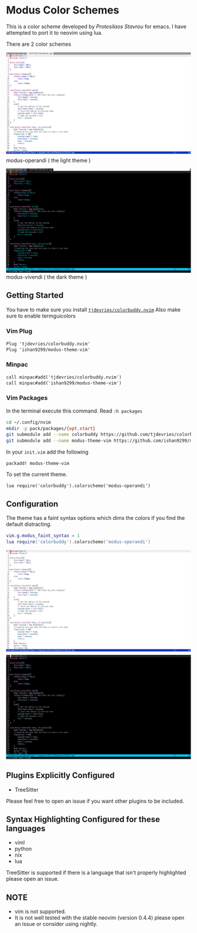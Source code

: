 Modus Color Schemes
=====================

This is a color scheme developed by *Protesilaos Stavrou* for emacs. I have attempted to port it to neovim using lua.

There are 2 color schemes

![modus-operandi](./screenshots/modus-operandi.png)
modus-operandi ( the light theme )

![modus-vivendi](./screenshots/modus-vivendi.png)
modus-vivendi ( the dark theme )

Getting Started
---------------

You have to make sure you install [`tjdevries/colorbuddy.nvim`](https://github.com/tjdevries/colorbuddy.vim)
Also make sure to enable termguicolors

### Vim Plug

```
Plug 'tjdevries/colorbuddy.nvim'
Plug 'ishan9299/modus-theme-vim'
```

### Minpac

```viml
call minpac#add('tjdevries/colorbuddy.nvim')
call minpac#add('ishan9299/modus-theme-vim')
```

### Vim Packages

In the terminal execute this command. Read `:h packages`
```sh
cd ~/.config/nvim
mkdir -p pack/packages/{opt,start}
git submodule add --name colorbuddy https://github.com/tjdevries/colorbuddy.nvim pack/packages/opt/colorbuddy.nvim
git submodule add --name modus-theme-vim https://github.com/ishan9299/modus-theme-vim pack/packages/opt/modus-theme-vim
```
In your `init.vim` add the following
```
packadd! modus-theme-vim
```

To set the current theme.
```viml
lua require('colorbuddy').colorscheme('modus-operandi')
```

Configuration
--------------
The theme has a faint syntax options which dims the colors if you find the default distracting.
```lua
vim.g.modus_faint_syntax = 1
lua require('colorbuddy').colorscheme('modus-operandi')
```
  
![modus-faint-operandi](./screenshots/modus-operandi-faint.png)
![modus-faint-vivendi](./screenshots/modus-vivendi-faint.png)

Plugins Explicitly Configured
-----------------------------
- TreeSitter

Please feel free to open an issue if you want other plugins to be included.

Syntax Highlighting Configured for these languages
--------------------------------------------------
- viml
- python
- nix
- lua

TreeSitter is supported if there is a language that isn't properly highlighted please open an issue.

## NOTE
- vim is not supported.
- It is not well tested with the stable neovim (version 0.4.4) please open an issue or consider using nightly.
